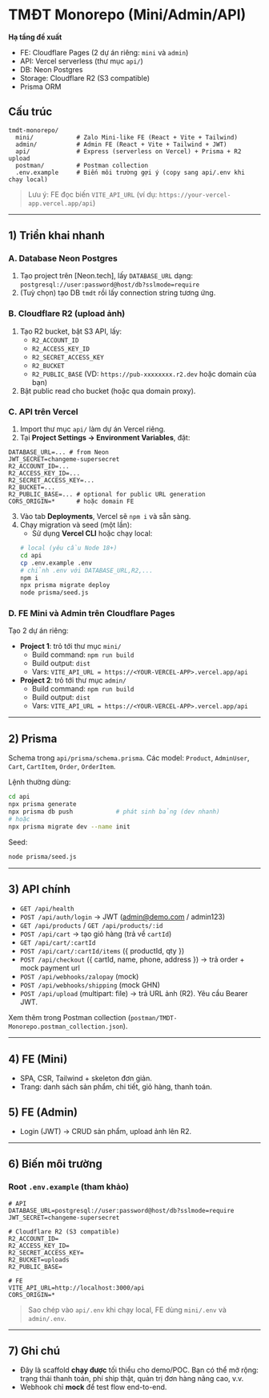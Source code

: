 # TMĐT Monorepo (Mini/Admin/API)

**Hạ tầng đề xuất**
- FE: Cloudflare Pages (2 dự án riêng: `mini` và `admin`)
- API: Vercel serverless (thư mục `api/`)
- DB: Neon Postgres
- Storage: Cloudflare R2 (S3 compatible)
- Prisma ORM

## Cấu trúc
```
tmdt-monorepo/
  mini/            # Zalo Mini-like FE (React + Vite + Tailwind)
  admin/           # Admin FE (React + Vite + Tailwind + JWT)
  api/             # Express (serverless on Vercel) + Prisma + R2 upload
  postman/         # Postman collection
  .env.example     # Biến môi trường gợi ý (copy sang api/.env khi chạy local)
```
> Lưu ý: FE đọc biến `VITE_API_URL` (ví dụ: `https://your-vercel-app.vercel.app/api`)

---

## 1) Triển khai nhanh

### A. Database Neon Postgres
1. Tạo project trên [Neon.tech], lấy `DATABASE_URL` dạng:  
   `postgresql://user:password@host/db?sslmode=require`
2. (Tuỳ chọn) tạo DB `tmdt` rồi lấy connection string tương ứng.

### B. Cloudflare R2 (upload ảnh)
1. Tạo R2 bucket, bật S3 API, lấy:
   - `R2_ACCOUNT_ID`
   - `R2_ACCESS_KEY_ID`
   - `R2_SECRET_ACCESS_KEY`
   - `R2_BUCKET`
   - `R2_PUBLIC_BASE` (VD: `https://pub-xxxxxxxx.r2.dev` hoặc domain của bạn)
2. Bật public read cho bucket (hoặc qua domain proxy).

### C. API trên Vercel
1. Import thư mục `api/` làm dự án Vercel riêng.
2. Tại **Project Settings → Environment Variables**, đặt:
```
DATABASE_URL=... # from Neon
JWT_SECRET=changeme-supersecret
R2_ACCOUNT_ID=...
R2_ACCESS_KEY_ID=...
R2_SECRET_ACCESS_KEY=...
R2_BUCKET=...
R2_PUBLIC_BASE=... # optional for public URL generation
CORS_ORIGIN=*      # hoặc domain FE
```
3. Vào tab **Deployments**, Vercel sẽ `npm i` và sẵn sàng.
4. Chạy migration và seed (một lần):
   - Sử dụng **Vercel CLI** hoặc chạy local:
   ```bash
   # local (yêu cầu Node 18+)
   cd api
   cp .env.example .env
   # chỉnh .env với DATABASE_URL,R2,...
   npm i
   npx prisma migrate deploy
   node prisma/seed.js
   ```

### D. FE Mini và Admin trên Cloudflare Pages
Tạo 2 dự án riêng:
- **Project 1**: trỏ tới thư mục `mini/`
  - Build command: `npm run build`
  - Build output: `dist`
  - Vars: `VITE_API_URL = https://<YOUR-VERCEL-APP>.vercel.app/api`
- **Project 2**: trỏ tới thư mục `admin/`
  - Build command: `npm run build`
  - Build output: `dist`
  - Vars: `VITE_API_URL = https://<YOUR-VERCEL-APP>.vercel.app/api`

---

## 2) Prisma
Schema trong `api/prisma/schema.prisma`. Các model: `Product`, `AdminUser`, `Cart`, `CartItem`, `Order`, `OrderItem`.

Lệnh thường dùng:
```bash
cd api
npx prisma generate
npx prisma db push            # phát sinh bảng (dev nhanh)
# hoặc
npx prisma migrate dev --name init
```

Seed:
```bash
node prisma/seed.js
```

---

## 3) API chính
- `GET /api/health`
- `POST /api/auth/login` → JWT (admin@demo.com / admin123)
- `GET /api/products` / `GET /api/products/:id`
- `POST /api/cart` → tạo giỏ hàng (trả về `cartId`)
- `GET /api/cart/:cartId`
- `POST /api/cart/:cartId/items` ({ productId, qty })
- `POST /api/checkout` ({ cartId, name, phone, address }) → trả order + mock payment url
- `POST /api/webhooks/zalopay` (mock)
- `POST /api/webhooks/shipping` (mock GHN)
- `POST /api/upload` (multipart: file) → trả URL ảnh (R2). Yêu cầu Bearer JWT.

Xem thêm trong Postman collection (`postman/TMDT-Monorepo.postman_collection.json`).

---

## 4) FE (Mini)
- SPA, CSR, Tailwind + skeleton đơn giản.
- Trang: danh sách sản phẩm, chi tiết, giỏ hàng, thanh toán.

## 5) FE (Admin)
- Login (JWT) → CRUD sản phẩm, upload ảnh lên R2.

---

## 6) Biến môi trường

### Root `.env.example` (tham khảo)
```
# API
DATABASE_URL=postgresql://user:password@host/db?sslmode=require
JWT_SECRET=changeme-supersecret

# Cloudflare R2 (S3 compatible)
R2_ACCOUNT_ID=
R2_ACCESS_KEY_ID=
R2_SECRET_ACCESS_KEY=
R2_BUCKET=uploads
R2_PUBLIC_BASE=

# FE
VITE_API_URL=http://localhost:3000/api
CORS_ORIGIN=*
```

> Sao chép vào `api/.env` khi chạy local, FE dùng `mini/.env` và `admin/.env`.

---

## 7) Ghi chú
- Đây là scaffold **chạy được** tối thiểu cho demo/POC. Bạn có thể mở rộng: trạng thái thanh toán, phí ship thật, quản trị đơn hàng nâng cao, v.v.
- Webhook chỉ **mock** để test flow end-to-end.
